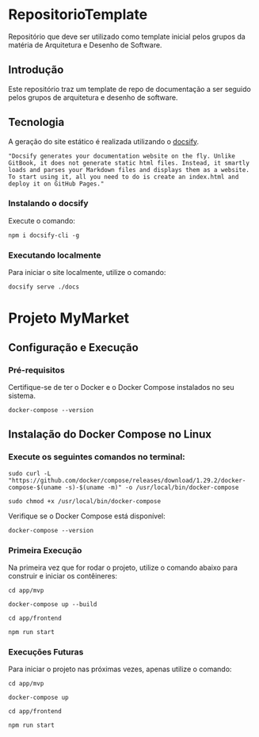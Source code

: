 # RepositorioTemplate

Repositório que deve ser utilizado como template inicial pelos grupos da matéria de Arquitetura e Desenho de Software.

## Introdução

Este repositório traz um template de repo de documentação a ser seguido pelos grupos de arquitetura e desenho de software.

## Tecnologia

A geração do site estático é realizada utilizando o [docsify](https://docsify.js.org/).

```shell
"Docsify generates your documentation website on the fly. Unlike GitBook, it does not generate static html files. Instead, it smartly loads and parses your Markdown files and displays them as a website. To start using it, all you need to do is create an index.html and deploy it on GitHub Pages."
```

### Instalando o docsify

Execute o comando:

```shell
npm i docsify-cli -g
```

### Executando localmente

Para iniciar o site localmente, utilize o comando:

```shell
docsify serve ./docs
```


# Projeto MyMarket

## Configuração e Execução
### Pré-requisitos

Certifique-se de ter o Docker e o Docker Compose instalados no seu sistema.

```
docker-compose --version
```

## Instalação do Docker Compose no Linux

### Execute os seguintes comandos no terminal:

```
sudo curl -L "https://github.com/docker/compose/releases/download/1.29.2/docker-compose-$(uname -s)-$(uname -m)" -o /usr/local/bin/docker-compose
```

```
sudo chmod +x /usr/local/bin/docker-compose
```

Verifique se o Docker Compose está disponível:

```
docker-compose --version
```

### Primeira Execução

Na primeira vez que for rodar o projeto, utilize o comando abaixo para construir e iniciar os contêineres:

```
cd app/mvp
```

```
docker-compose up --build
```

```
cd app/frontend
```

```
npm run start
```

### Execuções Futuras

Para iniciar o projeto nas próximas vezes, apenas utilize o comando:

```
cd app/mvp
```

```
docker-compose up
```

```
cd app/frontend
```

```
npm run start
```
